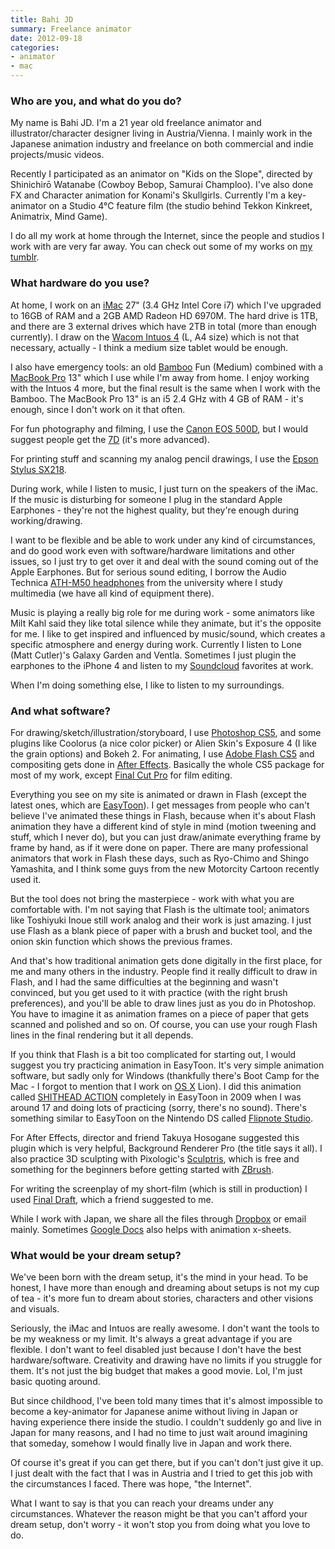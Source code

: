 ```yaml
---
title: Bahi JD
summary: Freelance animator
date: 2012-09-18
categories:
- animator
- mac
---
```


### Who are you, and what do you do?

My name is Bahi JD. I'm a 21 year old freelance animator and illustrator/character designer living in Austria/Vienna. I mainly work in the Japanese animation industry and freelance on both commercial and indie projects/music videos.

Recently I participated as an animator on "Kids on the Slope", directed by Shinichirō Watanabe (Cowboy Bebop, Samurai Champloo). I've also done FX and Character animation for Konami's Skullgirls. Currently I'm a key-animator on a Studio 4°C feature film (the studio behind Tekkon Kinkreet, Animatrix, Mind Game).

I do all my work at home through the Internet, since the people and studios I work with are very far away. You can check out some of my works on [my tumblr](http://bahijd.tumblr.com/ "Bahi's Tumblr site.").

### What hardware do you use?

At home, I work on an [iMac][] 27" (3.4 GHz Intel Core i7) which I've upgraded to 16GB of RAM and a 2GB AMD Radeon HD 6970M. The hard drive is 1TB, and there are 3 external drives which have 2TB in total (more than enough currently). I draw on the [Wacom Intuos 4][intuos] (L, A4 size) which is not that necessary, actually - I think a medium size tablet would be enough.

I also have emergency tools: an old [Bamboo][] Fun (Medium) combined with a [MacBook Pro][macbook-pro] 13" which I use while I'm away from home. I enjoy working with the Intuos 4 more, but the final result is the same when I work with the Bamboo. The MacBook Pro 13" is an i5 2.4 GHz with 4 GB of RAM - it's enough, since I don't work on it that often.

For fun photography and filming, I use the [Canon EOS 500D][eos-500d], but I would suggest people get the [7D][eos-7d] (it's more advanced).

For printing stuff and scanning my analog pencil drawings, I use the [Epson Stylus SX218][stylus-sx218]. 

During work, while I listen to music, I just turn on the speakers of the iMac. If the music is disturbing for someone I plug in the standard Apple Earphones - they're not the highest quality, but they're enough during working/drawing.

I want to be flexible and be able to work under any kind of circumstances, and do good work even with software/hardware limitations and other issues, so I just try to get over it and deal with the sound coming out of the Apple Earphones. But for serious sound editing, I borrow the Audio Technica [ATH-M50 headphones][ath-m50] from the university where I study multimedia (we have all kind of equipment there).

Music is playing a really big role for me during work - some animators like Milt Kahl said they like total silence while they animate, but it's the opposite for me. I like to get inspired and influenced by music/sound, which creates a specific atmosphere and energy during work. Currently I listen to Lone (Matt Cutler)'s Galaxy Garden and Ventla. Sometimes I just plugin the earphones to the iPhone 4 and listen to my [Soundcloud][] favorites at work.

When I'm doing something else, I like to listen to my surroundings.

### And what software?

For drawing/sketch/illustration/storyboard, I use [Photoshop CS5][photoshop], and some plugins like Coolorus (a nice color picker) or Alien Skin's Exposure 4 (I like the grain options) and Bokeh 2. For animating, I use [Adobe Flash CS5][flash] and compositing gets done in [After Effects][after-effects]. Basically the whole CS5 package for most of my work, except [Final Cut Pro][final-cut-pro] for film editing.

Everything you see on my site is animated or drawn in Flash (except the latest ones, which are [EasyToon][]). I get messages from people who can't believe I've animated these things in Flash, because when it's about Flash animation they have a different kind of style in mind (motion tweening and stuff, which I never do), but you can just draw/animate everything frame by frame by hand, as if it were done on paper. There are many professional animators that work in Flash these days, such as Ryo-Chimo and Shingo Yamashita, and I think some guys from the new Motorcity Cartoon recently used it.

But the tool does not bring the masterpiece - work with what you are comfortable with. I'm not saying that Flash is the ultimate tool; animators like Toshiyuki Inoue still work analog and their work is just amazing. I just use Flash as a blank piece of paper with a brush and bucket tool, and the onion skin function which shows the previous frames.

And that's how traditional animation gets done digitally in the first place, for me and many others in the industry. People find it really difficult to draw in Flash, and I had the same difficulties at the beginning and wasn't convinced, but you get used to it with practice (with the right brush preferences), and you'll be able to draw lines just as you do in Photoshop. You have to imagine it as animation frames on a piece of paper that gets scanned and polished and so on. Of course, you can use your rough Flash lines in the final rendering but it all depends. 

If you think that Flash is a bit too complicated for starting out, I would suggest you try practicing animation in EasyToon. It's very simple animation software, but sadly only for Windows (thankfully there's Boot Camp for the Mac - I forgot to mention that I work on [OS X][macos] Lion). I did this animation called [SHITHEAD ACTION](https://www.youtube.com/watch?v=Oc_y3eAgIcI "Bahi's animation on YouTube.") completely in EasyToon in 2009 when I was around 17 and doing lots of practicing (sorry, there's no sound). There's something similar to EasyToon on the Nintendo DS called [Flipnote Studio][flipnote-studio].

For After Effects, director and friend Takuya Hosogane suggested this plugin which is very helpful, Background Renderer Pro (the title says it all). I also practice 3D sculpting with Pixologic's [Sculptris][], which is free and something for the beginners before getting started with [ZBrush][].

For writing the screenplay of my short-film (which is still in production) I used [Final Draft][final-draft], which a friend suggested to me.

While I work with Japan, we share all the files through [Dropbox][] or email mainly. Sometimes [Google Docs][google-docs] also helps with animation x-sheets.

### What would be your dream setup?

We've been born with the dream setup, it's the mind in your head. To be honest, I have more than enough and dreaming about setups is not my cup of tea - it's more fun to dream about stories, characters and other visions and visuals.

Seriously, the iMac and Intuos are really awesome. I don't want the tools to be my weakness or my limit. It's always a great advantage if you are flexible. I don't want to feel disabled just because I don't have the best hardware/software. Creativity and drawing have no limits if you struggle for them. It's not just the big budget that makes a good movie. Lol, I'm just basic quoting around.

But since childhood, I've been told many times that it's almost impossible to become a key-animator for Japanese anime without living in Japan or having experience there inside the studio. I couldn't suddenly go and live in Japan for many reasons, and I had no time to just wait around imagining that someday, somehow I would finally live in Japan and work there. 

Of course it's great if you can get there, but if you can't don't just give it up. I just dealt with the fact that I was in Austria and I tried to get this job with the circumstances I faced. There was hope, "the Internet".

What I want to say is that you can reach your dreams under any circumstances. Whatever the reason might be that you can't afford your dream setup, don't worry - it won't stop you from doing what you love to do.

[after-effects]: https://www.adobe.com/products/aftereffects.html "Motion graphics and video editing software."
[ath-m50]: https://www.audio-technica.com/cms/headphones/0edf909675b1be4d/index.html "Studio headphones."
[bamboo]: https://www.wacom.com/en/us/bamboo "Smaller pen/multi-touch tablets."
[dropbox]: https://www.dropbox.com/ "Online syncing and storage."
[easytoon]: http://www.superfundungeonrun.com/easytoon/ "A simple animation tool for Windows."
[eos-500d]: https://en.wikipedia.org/wiki/Canon_EOS_500D "A 15.1 megapixel DSLR."
[eos-7d]: http://web.archive.org/web/20151105102657/http://www.usa.canon.com/cusa/consumer/products/cameras/slr_cameras/eos_7d "An 18 megapixel digital SLR."
[final-cut-pro]: https://en.wikipedia.org/wiki/Final_Cut_Pro "A nonlinear video editor."
[final-draft]: http://store.finaldraft.com/final-draft-10.html "Popular screenwriting software."
[flash]: https://en.wikipedia.org/wiki/Adobe_Flash "A software and animation editor."
[flipnote-studio]: http://flipnotestudio.nintendo.com/ "A flipbook-style animation tool for the Nintendo DS."
[google-docs]: https://en.wikipedia.org/wiki/Google_Docs "A web-based office suite."
[imac]: https://www.apple.com/imac/ "An all-in-one computer."
[intuos]: https://www.wacom.com/en-us/products/pen-tablets/intuos "A pen tablet."
[macbook-pro]: https://www.apple.com/macbook-pro/ "A laptop."
[macos]: https://en.wikipedia.org/wiki/MacOS "An operating system for Mac hardware."
[photoshop]: https://www.adobe.com/products/photoshop.html "A bitmap image editor."
[sculptris]: http://pixologic.com/sculptris/ "3D sculpting software."
[soundcloud]: https://soundcloud.com/ "An audio creation and sharing service."
[stylus-sx218]: https://www.epson.co.uk/gb/en/viewcon/corporatesite/products/mainunits/overview/3838 "An all-in one printer/scanner."
[zbrush]: http://pixologic.com/zbrush/ "3D digital painting and sculpture software."

